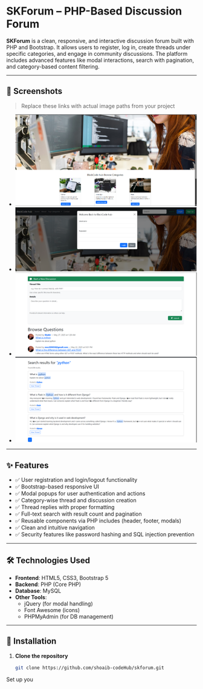 # SKForum – PHP-Based Discussion Forum

**SKForum** is a clean, responsive, and interactive discussion forum built with PHP and Bootstrap. It allows users to register, log in, create threads under specific categories, and engage in community discussions. The platform includes advanced features like modal interactions, search with pagination, and category-based content filtering.

---

## 📸 Screenshots

> Replace these links with actual image paths from your project

- ![Homepage Screenshot](https://github.com/shoaib-codeHub/skforum/blob/2f6df879d513c83bfc3af6c205d35d68a0562fca/Screenshot%202025-05-27%20145552.png)
- ![Login Modal](https://github.com/shoaib-codeHub/skforum/blob/3136f7ebdeea2ae197b677e7341b1ad32d3234ba/Screenshot%202025-05-27%20145649.png)
- ![Discussion View](https://github.com/shoaib-codeHub/skforum/blob/88940e621061bda778466566d1b06cbe93ecd037/Screenshot%202025-05-27%20145749.png)
- ![Search with Pagination](https://github.com/shoaib-codeHub/skforum/blob/c7534cff7e46c8a3eb373d6ee03761dcb254685b/Screenshot%202025-05-27%20145850.png)

---

## ✨ Features

- ✅ User registration and login/logout functionality  
- ✅ Bootstrap-based responsive UI  
- ✅ Modal popups for user authentication and actions  
- ✅ Category-wise thread and discussion creation  
- ✅ Thread replies with proper formatting  
- ✅ Full-text search with result count and pagination  
- ✅ Reusable components via PHP includes (header, footer, modals)  
- ✅ Clean and intuitive navigation  
- ✅ Security features like password hashing and SQL injection prevention  

---

## 🛠️ Technologies Used

- **Frontend**: HTML5, CSS3, Bootstrap 5  
- **Backend**: PHP (Core PHP)  
- **Database**: MySQL  
- **Other Tools**:  
  - jQuery (for modal handling)  
  - Font Awesome (icons)  
  - PHPMyAdmin (for DB management)  

---

## 🚀 Installation

1. **Clone the repository**

   ```bash
   git clone https://github.com/shoaib-codeHub/skforum.git
Set up you

